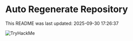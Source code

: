 # Auto Regenerate Repository

This README was last updated: 2025-09-30 17:26:37

 ![TryHackMe](https://tryhackme.com/badge/533634)